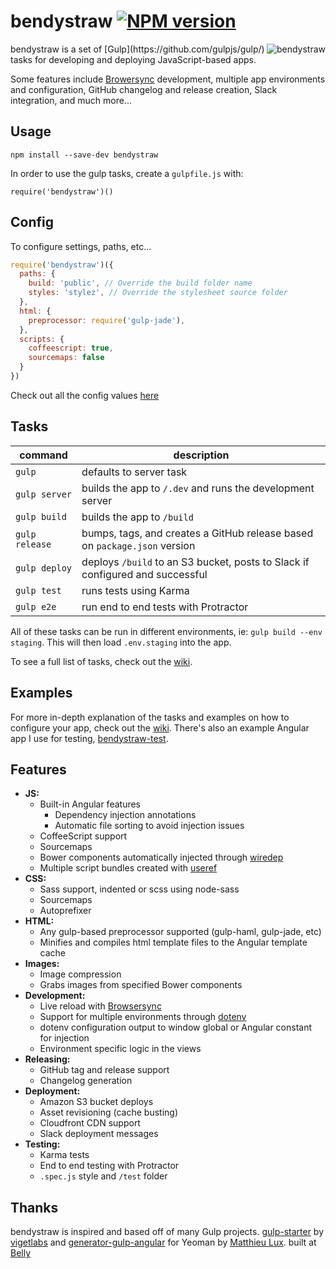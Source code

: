 
# bendystraw [![NPM version](https://img.shields.io/npm/v/bendystraw.svg?style=flat-square)](https://www.npmjs.com/package/bendystraw)

<img src="http://i.imgur.com/Pdmetdq.png" alt="bendystraw" align="right" />
bendystraw is a set of [Gulp](https://github.com/gulpjs/gulp/) tasks for developing and deploying JavaScript-based apps.

Some features include [Browersync](https://www.browsersync.io/) development, multiple app environments and configuration, GitHub changelog and release creation, Slack integration, and much more...

## Usage

    npm install --save-dev bendystraw

In order to use the gulp tasks, create a `gulpfile.js` with:

```
require('bendystraw')()
```

## Config

To configure settings, paths, etc...
```javascript
require('bendystraw')({
  paths: {
    build: 'public', // Override the build folder name
    styles: 'stylez', // Override the stylesheet source folder
  },
  html: {
    preprocessor: require('gulp-jade'),
  },
  scripts: {
    coffeescript: true, 
    sourcemaps: false
  }
})
```
Check out all the config values [here](https://github.com/brousalis/bendystraw/blob/master/gulpfile.js/config.js)

## Tasks

command | description
------- | ------------
`gulp` | defaults to server task
`gulp server` | builds the app to `/.dev` and runs the development server
`gulp build` | builds the app to `/build`
`gulp release` | bumps, tags, and creates a GitHub release based on `package.json` version
`gulp deploy` | deploys `/build` to an S3 bucket, posts to Slack if configured and successful
`gulp test` | runs tests using Karma
`gulp e2e` | run end to end tests with Protractor

All of these tasks can be run in different environments, ie: `gulp build --env staging`. This will then load `.env.staging` into the app.

To see a full list of tasks, check out the [wiki](https://github.com/brousalis/bendystraw/wiki).

## Examples

For more in-depth explanation of the tasks and examples on how to configure your app, check out the [wiki](https://github.com/brousalis/bendystraw/wiki). There's also an example Angular app I use for testing, [bendystraw-test](https://github.com/brousalis/bendystraw-test).

## Features

- **JS:**
  - Built-in Angular features
    - Dependency injection annotations
    - Automatic file sorting to avoid injection issues
  - CoffeeScript support
  - Sourcemaps
  - Bower components automatically injected through [wiredep](https://github.com/taptapship/wiredep)
  - Multiple script bundles created with [useref](https://github.com/jonkemp/useref)
- **CSS:**
  - Sass support, indented or scss using node-sass
  - Sourcemaps
  - Autoprefixer
- **HTML:**
  - Any gulp-based preprocessor supported (gulp-haml, gulp-jade, etc)
  - Minifies and compiles html template files to the Angular template cache
- **Images:**
  - Image compression
  - Grabs images from specified Bower components
- **Development:**
  - Live reload with [Browsersync](https://www.browsersync.io/)
  - Support for multiple environments through [dotenv](https://github.com/motdotla/dotenv)
  - dotenv configuration output to window global or Angular constant for injection
  - Environment specific logic in the views
- **Releasing:**
  - GitHub tag and release support
  - Changelog generation
- **Deployment:**
  - Amazon S3 bucket deploys
  - Asset revisioning (cache busting)
  - Cloudfront CDN support
  - Slack deployment messages
- **Testing:**
  - Karma tests
  - End to end testing with Protractor
  - `.spec.js` style and `/test` folder

## Thanks

bendystraw is inspired and based off of many Gulp projects. [gulp-starter](https://github.com/vigetlabs/gulp-starter/) by [vigetlabs](https://viget.com/extend) and [generator-gulp-angular](https://github.com/Swiip/generator-gulp-angular) for Yeoman by [Matthieu Lux](github.com/swiip). built at [Belly](http://github.com/bellycard)

